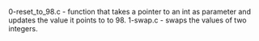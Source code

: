 0-reset_to_98.c - function that takes a pointer to an int as parameter and updates the value it points to to 98.
1-swap.c - swaps the values of two integers.
